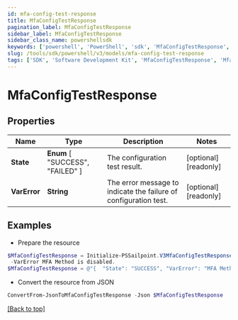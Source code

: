 ```yaml
---
id: mfa-config-test-response
title: MfaConfigTestResponse
pagination_label: MfaConfigTestResponse
sidebar_label: MfaConfigTestResponse
sidebar_class_name: powershellsdk
keywords: ['powershell', 'PowerShell', 'sdk', 'MfaConfigTestResponse', 'MfaConfigTestResponse'] 
slug: /tools/sdk/powershell/v3/models/mfa-config-test-response
tags: ['SDK', 'Software Development Kit', 'MfaConfigTestResponse', 'MfaConfigTestResponse']
---
```



# MfaConfigTestResponse

## Properties

Name | Type | Description | Notes
------------ | ------------- | ------------- | -------------
**State** |  **Enum** [  "SUCCESS",    "FAILED" ] | The configuration test result. | [optional] [readonly] 
**VarError** | **String** | The error message to indicate the failure of configuration test. | [optional] [readonly] 

## Examples

- Prepare the resource
```powershell
$MfaConfigTestResponse = Initialize-PSSailpoint.V3MfaConfigTestResponse  -State SUCCESS `
 -VarError MFA Method is disabled.
$MfaConfigTestResponse = @"{  "State": "SUCCESS", "VarError": "MFA Method is disabled." }"@
```

- Convert the resource from JSON
```powershell
ConvertFrom-JsonToMfaConfigTestResponse -Json $MfaConfigTestResponse
```


[[Back to top]](#) 

